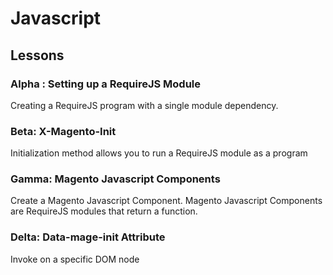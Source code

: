 # Javascript

## Lessons

### Alpha : Setting up a RequireJS Module

Creating a RequireJS program with a single module dependency.

### Beta: X-Magento-Init

Initialization method allows you to run a RequireJS module as a program

### Gamma: Magento Javascript Components

Create a Magento Javascript Component. Magento Javascript Components are RequireJS modules that return a function.

### Delta: Data-mage-init Attribute

Invoke on a specific DOM node
